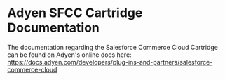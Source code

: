 # Adyen SFCC Cartridge Documentation

The documentation regarding the Salesforce Commerce Cloud Cartridge can be found on Adyen's online docs here:
https://docs.adyen.com/developers/plug-ins-and-partners/salesforce-commerce-cloud
